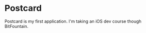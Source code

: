 Postcard
========
Postcard is my first application. I'm taking an iOS dev course though BitFountain. 
